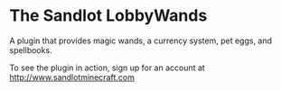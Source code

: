 The Sandlot LobbyWands
======================

A plugin that provides magic wands, a currency system, pet eggs, and spellbooks.

To see the plugin in action, sign up for an account at http://www.sandlotminecraft.com
